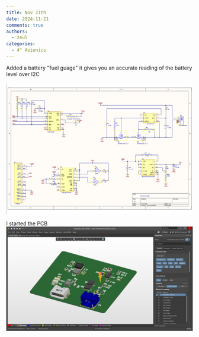 ```yaml
---
title: Nov 21th
date: 2024-11-21
comments: true
authors:
  - zeul
categories:
  - 4" Avionics
---
```


Added a battery "fuel guage" it gives you an accurate reading of the battery level over I2C

![alt text](image.png)

I started the PCB
![alt text](a.png)